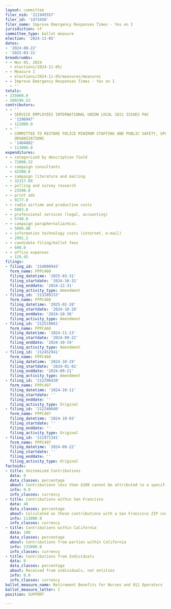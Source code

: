 ```yaml
---
layout: committee
filer_nid: '211945557'
filer_id: '1473458'
filer_name: Improve Emergency Responses Times - Yes on I
jurisdiction: sf
committee_type: ballot measure
election: '2024-11-05'
dates:
- '2024-08-22'
- '2025-03-31'
breadcrumbs:
- - Nov 05, 2024
  - elections/2024-11-05/
- - Measure I
  - elections/2024-11-05/measures/measurei
- - Improve Emergency Responses Times - Yes on I
  - ''
totals:
- 235000.0
- 200196.53
contributors:
- - ''
  - SERVICE EMPLOYEES INTERNATIONAL UNION LOCAL 1021 ISSUES PAC
  - '1296947'
  - 122000.0
- - ''
  - COMMITTEE TO RESTORE POLICE MINIMUM STAFFING AND PUBLIC SAFETY, SPONSORED BY LABOR
    ORGANIZATIONS
  - '1464882'
  - 113000.0
expenditures:
- - categorized by description field
  - 72008.32
- - campaign consultants
  - 42500.0
- - campaign literature and mailing
  - 32317.68
- - polling and survey research
  - 23500.0
- - print ads
  - 9177.0
- - radio airtime and production costs
  - 6083.0
- - professional services (legal, accounting)
  - 5740.0
- - campaign paraphernalia/misc.
  - 5099.88
- - information technology costs (internet, e-mail)
  - 2901.2
- - candidate filing/ballot fees
  - 690.0
- - office expenses
  - 129.45
filings:
- filing_id: '214000943'
  form_name: FPPC460
  filing_datetime: '2025-03-31'
  filing_startdate: '2024-10-31'
  filing_enddate: '2024-12-31'
  filing_activity_type: Amendment
- filing_id: '213289153'
  form_name: FPPC460
  filing_datetime: '2025-02-20'
  filing_startdate: '2024-10-20'
  filing_enddate: '2024-10-30'
  filing_activity_type: Amendment
- filing_id: '212519861'
  form_name: FPPC460
  filing_datetime: '2024-11-13'
  filing_startdate: '2024-09-22'
  filing_enddate: '2024-10-19'
  filing_activity_type: Amendment
- filing_id: '212452941'
  form_name: FPPC460
  filing_datetime: '2024-10-29'
  filing_startdate: '2024-01-01'
  filing_enddate: '2024-09-21'
  filing_activity_type: Amendment
- filing_id: '212296428'
  form_name: FPPC497
  filing_datetime: '2024-10-11'
  filing_startdate: ''
  filing_enddate: ''
  filing_activity_type: Original
- filing_id: '212240680'
  form_name: FPPC497
  filing_datetime: '2024-10-03'
  filing_startdate: ''
  filing_enddate: ''
  filing_activity_type: Original
- filing_id: '211971341'
  form_name: FPPC497
  filing_datetime: '2024-08-22'
  filing_startdate: ''
  filing_enddate: ''
  filing_activity_type: Original
factoids:
- title: Unitemized Contributions
  data: 0
  data_classes: percentage
  about: Contributions less than $100 cannot be attributed to a specific individual
  info: 0.0
  info_classes: currency
- title: Contributions within San Francisco
  data: 48
  data_classes: percentage
  about: Calculated as those contributions with a San Francisco ZIP code
  info: 113000.0
  info_classes: currency
- title: Contributions within California
  data: 100
  data_classes: percentage
  about: Contributions from parties within California
  info: 235000.0
  info_classes: currency
- title: Contributions from Individuals
  data: 0
  data_classes: percentage
  about: Received from individuals, not entities
  info: 0.0
  info_classes: currency
ballot_measure_name: Retirement Benefits for Nurses and 911 Operators
ballot_measure_letter: I
position: SUPPORT

---
```


